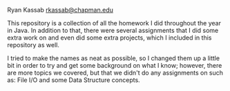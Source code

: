 Ryan Kassab
rkassab@chapman.edu

This repository is a collection of all the homework I did throughout the year in Java. In addition to that, there were several assignments 
that I did some extra work on and even did some extra projects, which I included in this repository as well. 

I tried to make the names as neat as possible, so I changed them up a little bit in order to try and get some background on what I know; 
however, there are more topics we covered, but that we didn't do any assignments on such as: File I/O and some Data Structure concepts.
